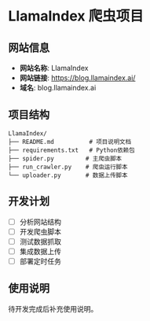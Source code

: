 # LlamaIndex 爬虫项目

## 网站信息
- **网站名称**: LlamaIndex
- **网站链接**: https://blog.llamaindex.ai/
- **域名**: blog.llamaindex.ai

## 项目结构
```
LlamaIndex/
├── README.md          # 项目说明文档
├── requirements.txt   # Python依赖包
├── spider.py         # 主爬虫脚本
├── run_crawler.py    # 爬虫运行脚本
└── uploader.py       # 数据上传脚本
```

## 开发计划
- [ ] 分析网站结构
- [ ] 开发爬虫脚本
- [ ] 测试数据抓取
- [ ] 集成数据上传
- [ ] 部署定时任务

## 使用说明
待开发完成后补充使用说明。

